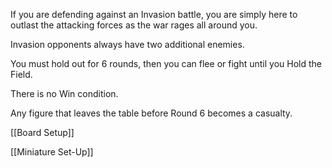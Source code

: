 
If you are defending against an Invasion battle, you are simply here to outlast the attacking forces as the war rages all around you. 

Invasion opponents always have two additional enemies. 

You must hold out for 6 rounds, then you can flee or fight until you Hold the Field. 

There is no Win condition. 

Any figure that leaves the table before Round 6 becomes a casualty.

[[Board Setup]]

[[Miniature Set-Up]]